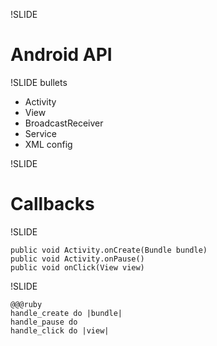 !SLIDE

# Android API #

!SLIDE bullets

* Activity
* View
* BroadcastReceiver
* Service
* XML config

!SLIDE
# Callbacks #

!SLIDE

    public void Activity.onCreate(Bundle bundle)
    public void Activity.onPause()
    public void onClick(View view)


!SLIDE

    @@@ruby
    handle_create do |bundle|
    handle_pause do
    handle_click do |view|



